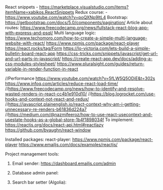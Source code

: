 React snippets - https://marketplace.visualstudio.com/items?itemName=xabikos.ReactSnippets
Redux course: - https://www.youtube.com/watch?v=poQXNp9ItL4
Bootstrap: https://getbootstrap.com/docs/5.0/components/pagination/
Article about routes: https://www.freecodecamp.org/news/fullstack-react-blog-app-with-express-and-psql/
Multi language logic: https://www.techomoro.com/how-to-create-a-simple-multi-language-website-with-react/
https://www.npmjs.com/package/react-player
https://react.rocks/tag/Form
https://lo-victoria.com/lets-build-a-simple-bulletin-board-react-app
https://css-tricks.com/snippets/javascript/get-url-and-url-parts-in-javascript/
https://create-react-app.dev/docs/adding-a-css-modules-stylesheet/
https://www.pluralsight.com/guides/return-variable-in-render-function-in-react

//Performance
https://www.youtube.com/watch?v=5fLW5Q5ODiE&t=302s
https://www.infoq.com/articles/reduce-react-load-time/
//https://www.freecodecamp.org/news/how-to-identify-and-resolve-wasted-renders-in-react-cc4b1e910d10/
//https://blog.logrocket.com/use-hooks-and-context-not-react-and-redux/
//https://javascript.plainenglish.io/react-context-why-am-i-getting-unnecessary-re-renders-b61836d224a7
//https://medium.com/@nazmifeeroz/how-to-use-react-usecontext-and-usestate-hooks-as-a-global-store-1b4f1898034f
To implement:
https://reactjs.org/docs/react-api.html#reactlazy
https://github.com/bvaughn/react-window

Installed packages:
react-player:
https://www.npmjs.com/package/react-player
https://www.emailjs.com/docs/examples/reactjs/

Project management tools:
1. Email sender:
https://dashboard.emailjs.com/admin

2. Database admin panel:

3. Search bar setter (Algolia):


